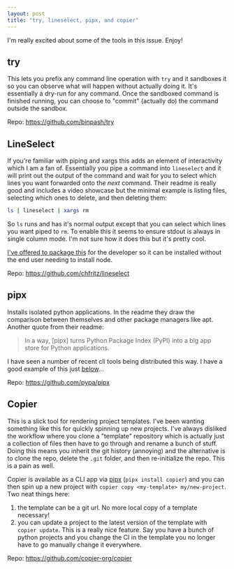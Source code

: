 ```yaml
---
layout: post
title: "try, lineselect, pipx, and copier"
---
```


I'm really excited about some of the tools in this issue. Enjoy!

## try

This lets you prefix any command line operation with `try` and it sandboxes it so you can observe what will happen without actually doing it. It's essentially a dry-run for any command. Once the sandboxed command is finished running, you can choose to "commit" (actually do) the command outside the sandbox.

Repo: <https://github.com/binpash/try>

## LineSelect

If you're familiar with piping and xargs this adds an element of interactivity which I am a fan of. Essentially you pipe a command into `lineselect` and it will print out the output of the command and wait for you to select which lines you want forwarded onto the _next_ command. Their readme is really good and includes a video showcase but the minimal example is listing files, selecting which ones to delete, and then deleting them:

```bash
ls | lineselect | xargs rm
```

So `ls` runs and has it's normal output except that you can select which lines you want piped to `rm`. To enable this it seems to ensure stdout is always in single column mode. I'm not sure how it does this but it's pretty cool.

[I've offered to package this](https://github.com/chfritz/lineselect/issues/6) for the developer so it can be installed without the end user needing to install node.

Repo: <https://github.com/chfritz/lineselect>

## pipx

Installs isolated python applications. In the readme they draw the comparison between themselves and other package managers like apt. Another quote from their readme:

> In a way, \[pipx\] turns Python Package Index (PyPI) into a big app store for Python applications.

I have seen a number of recent cli tools being distributed this way. I have a good example of this just [below](#copier)...

Repo: <https://github.com/pypa/pipx>

## Copier

This is a slick tool for rendering project templates. I've been wanting something like this for quickly spinning up new projects. I've always disliked the workflow where you clone a "template" repository which is actually just a collection of files then have to go through and rename a bunch of stuff. Doing this means you inherit the git history (annoying) and the alternative is to clone the repo, delete the `.git` folder, and then re-initialize the repo. This is a pain as well.

Copier is available as a CLI app via [pipx](#pipx) (`pipx install copier`) and you can then spin up a new project with `copier copy <my-template> my/new-project`. Two neat things here:

1. the template can be a git url. No more local copy of a template necessary!
2. you can update a project to the latest version of the template with `copier update`. This is a really nice feature. Say you have a bunch of python projects and you change the CI in the template you no longer have to go manually change it everywhere.

Repo: <https://github.com/copier-org/copier>
